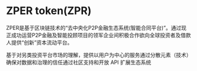 # ZPER token(ZPR)

ZPER是基于区块链技术的“去中央化P2P金融生态系统(智能合同平台)”。通过现正成功运营P2P金融及智能投顾项目的领军企业间积极合作欲向全球投资者及借款人提供“创新”资本流动平台。

基于对另类投资平台市场的理解，提供以用户为中心的服务通过分散元素（技术）确保对数据和治理的信任通过社区支持和开放 API 扩展生态系统
